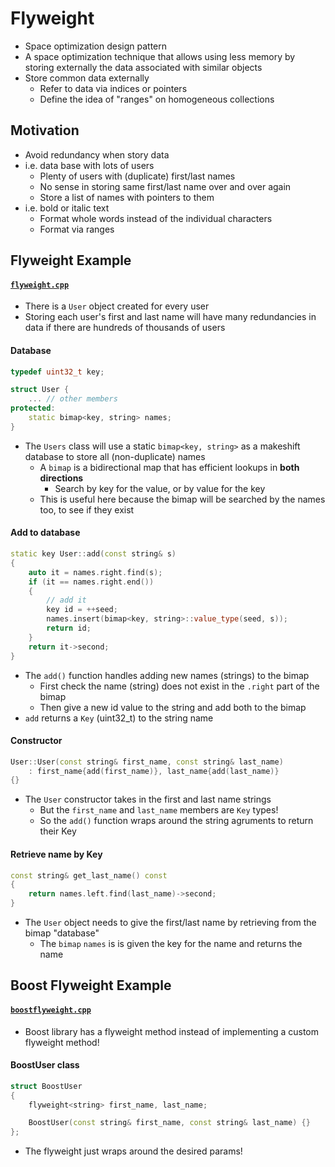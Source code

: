 # Flyweight
- Space optimization design pattern
- A space optimization technique that allows using less memory by storing externally the data associated with similar objects
- Store common data externally
    - Refer to data via indices or pointers
    - Define the idea of "ranges" on homogeneous collections

## Motivation
- Avoid redundancy when story data
- i.e. data base with lots of users
    - Plenty of users with (duplicate) first/last names
    - No sense in storing same first/last name over and over again
    - Store a list of names with pointers to them
- i.e. bold or italic text
    - Format whole words instead of the individual characters
    - Format via ranges

## Flyweight Example
#### [`flyweight.cpp`](flyweight.cpp)

- There is a `User` object created for every user
- Storing each user's first and last name will have many redundancies in data if there are hundreds of thousands of users

#### Database
```cpp
typedef uint32_t key;

struct User {
    ... // other members
protected:
    static bimap<key, string> names;
}
```
- The `Users` class will use a static `bimap<key, string>` as a makeshift database to store all (non-duplicate) names
    - A `bimap` is a bidirectional map that has efficient lookups in **both directions**
        - Search by key for the value, or by value for the key
    - This is useful here because the bimap will be searched by the names too, to see if they exist

#### Add to database
```cpp
static key User::add(const string& s)
{
    auto it = names.right.find(s);
    if (it == names.right.end())
    {
        // add it
        key id = ++seed;
        names.insert(bimap<key, string>::value_type(seed, s));
        return id;
    }
    return it->second;
}
```
- The `add()` function handles adding new names (strings) to the bimap
    - First check the name (string) does not exist in the `.right` part of the bimap
    - Then give a new id value to the string and add both to the bimap
- `add` returns a `Key` (uint32_t) to the string name

#### Constructor
```cpp
User::User(const string& first_name, const string& last_name)
    : first_name{add(first_name)}, last_name{add(last_name)}
{}
```
- The `User` constructor takes in the first and last name strings
    - But the `first_name` and `last_name` members are `Key` types!
    - So the `add()` function wraps around the string agruments to return their Key

#### Retrieve name by Key
```cpp
const string& get_last_name() const
{
    return names.left.find(last_name)->second;
}
```
- The `User` object needs to give the first/last name by retrieving from the bimap "database"
    - The `bimap` `names` is is given the key for the name and returns the name

## Boost Flyweight Example
#### [`boostflyweight.cpp`](boostflyweight.cpp)
- Boost library has a flyweight method instead of implementing a custom flyweight method!

#### BoostUser class
```cpp
struct BoostUser
{
    flyweight<string> first_name, last_name;

    BoostUser(const string& first_name, const string& last_name) {}
};
```
- The flyweight just wraps around the desired params!
